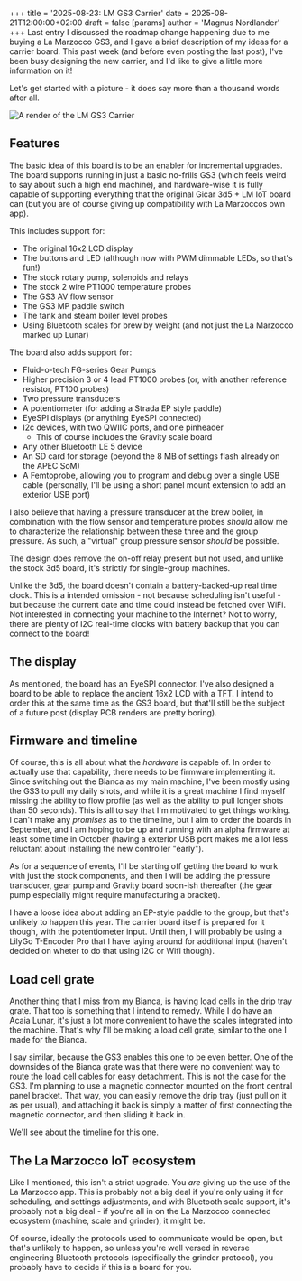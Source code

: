 +++
title = '2025-08-23: LM GS3 Carrier'
date = 2025-08-21T12:00:00+02:00
draft = false
[params]
  author = 'Magnus Nordlander'
+++
Last entry I discussed the roadmap change happening due to me buying a La Marzocco GS3, and I gave a brief description of my ideas for a carrier board. This past week (and before even posting the last post), I've been busy designing the new carrier, and I'd like to give a little more information on it!

Let's get started with a picture - it does say more than a thousand words after all.

![A render of the LM GS3 Carrier](/images/apec-gs3-carrier.png)

## Features

The basic idea of this board is to be an enabler for incremental upgrades. The board supports running in just a basic no-frills GS3 (which feels weird to say about such a high end machine), and hardware-wise it is fully capable of supporting everything that the original Gicar 3d5 + LM IoT board can (but you are of course giving up compatibility with La Marzoccos own app).

This includes support for:

* The original 16x2 LCD display
* The buttons and LED (although now with PWM dimmable LEDs, so that's fun!)
* The stock rotary pump, solenoids and relays
* The stock 2 wire PT1000 temperature probes
* The GS3 AV flow sensor
* The GS3 MP paddle switch
* The tank and steam boiler level probes
* Using Bluetooth scales for brew by weight (and not just the La Marzocco marked up Lunar)

The board also adds support for:

* Fluid-o-tech FG-series Gear Pumps
* Higher precision 3 or 4 lead PT1000 probes (or, with another reference resistor, PT100 probes)
* Two pressure transducers
* A potentiometer (for adding a Strada EP style paddle)
* EyeSPI displays (or anything EyeSPI connected)
* I2c devices, with two QWIIC ports, and one pinheader
  * This of course includes the Gravity scale board
* Any other Bluetooth LE 5 device 
* An SD card for storage (beyond the 8 MB of settings flash already on the APEC SoM)
* A Femtoprobe, allowing you to program and debug over a single USB cable (personally, I'll be using a short panel mount extension to add an exterior USB port)

I also believe that having a pressure transducer at the brew boiler, in combination with the flow sensor and temperature probes *should* allow me to characterize the relationship between these three and the group pressure. As such, a "virtual" group pressure sensor *should* be possible.

The design does remove the on-off relay present but not used, and unlike the stock 3d5 board, it's strictly for single-group machines. 

Unlike the 3d5, the board doesn't contain a battery-backed-up real time clock. This is a intended omission - not because scheduling isn't useful - but because the current date and time could instead be fetched over WiFi. Not interested in connecting your machine to the Internet? Not to worry, there are plenty of I2C real-time clocks with battery backup that you can connect to the board!

## The display

As mentioned, the board has an EyeSPI connector. I've also designed a board to be able to replace the ancient 16x2 LCD with a TFT. I intend to order this at the same time as the GS3 board, but that'll still be the subject of a future post (display PCB renders are pretty boring). 

## Firmware and timeline

Of course, this is all about what the *hardware* is capable of. In order to actually use that capability, there needs to be firmware implementing it. Since switching out the Bianca as my main machine, I've been mostly using the GS3 to pull my daily shots, and while it is a great machine I find myself missing the ability to flow profile (as well as the ability to pull longer shots than 50 seconds). This is all to say that I'm motivated to get things working. I can't make any *promises* as to the timeline, but I aim to order the boards in September, and I am hoping to be up and running with an alpha firmware at least some time in October (having a exterior USB port makes me a lot less reluctant about installing the new controller "early").

As for a sequence of events, I'll be starting off getting the board to work with just the stock components, and then I will be adding the pressure transducer, gear pump and Gravity board soon-ish thereafter (the gear pump especially might require manufacturing a bracket).

I have a loose idea about adding an EP-style paddle to the group, but that's unlikely to happen this year. The carrier board itself is prepared for it though, with the potentiometer input. Until then, I will probably be using a LilyGo T-Encoder Pro that I have laying around for additional input (haven't decided on wheter to do that using I2C or Wifi though).

## Load cell grate

Another thing that I miss from my Bianca, is having load cells in the drip tray grate. That too is something that I intend to remedy. While I do have an Acaia Lunar, it's just a lot more convenient to have the scales integrated into the machine. That's why I'll be making a load cell grate, similar to the one I made for the Bianca.

I say similar, because the GS3 enables this one to be even better. One of the downsides of the Bianca grate was that there were no convenient way to route the load cell cables for easy detachment. This is not the case for the GS3. I'm planning to use a magnetic connector mounted on the front central panel bracket. That way, you can easily remove the drip tray (just pull on it as per usual), and attaching it back is simply a matter of first connecting the magnetic connector, and then sliding it back in.

We'll see about the timeline for this one.

## The La Marzocco IoT ecosystem

Like I mentioned, this isn't a strict upgrade. You *are* giving up the use of the La Marzocco app. This is probably not a big deal if you're only using it for scheduling, and settings adjustments, and with Bluetooth scale support, it's probably not a big deal - if you're all in on the La Marzocco connected ecosystem (machine, scale and grinder), it might be.

Of course, ideally the protocols used to communicate would be open, but that's unlikely to happen, so unless you're well versed in reverse engineering Bluetooth protocols (specifically the grinder protocol), you probably have to decide if this is a board for you.